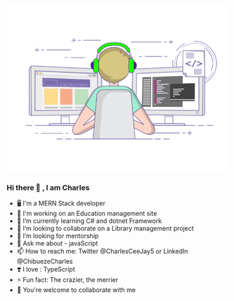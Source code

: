 ![Alt text](image.gif "Title")
### Hi there 👋 , I am Charles

<!--
**Charles-04/Charles-04** is a ✨ _special_ ✨ repository because its `README.md` (this file) appears on your GitHub profile.

Here are some ideas to get you started:-->
- 🖥️ I'm a MERN Stack developer
- 🔭 I'm working on an Education management site
- 🌱 I’m currently learning C# and dotnet Framework 
- 👯 I’m looking to collaborate on a Library management project
- 🤔 I’m looking for mentorship
- 💬 Ask me about - javaScript
- 📫 How to reach me: Twitter @CharlesCeeJay5 or LinkedIn @ChibuezeCharles
- ❣️ I love : TypeScript
- ⚡ Fun fact: The crazier, the merrier
- 🤗 You're welcome to collaborate with me

